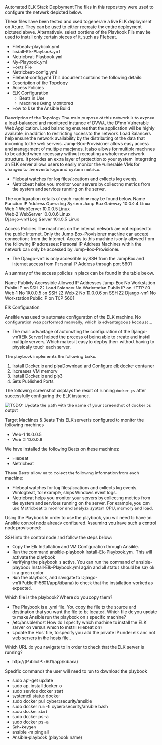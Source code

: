 ﻿Automated ELK Stack Deployment
The files in this repository were used to configure the network depicted below.
  



These files have been tested and used to generate a live ELK deployment on Azure. They can be used to either recreate the entire deployment pictured above. Alternatively, select portions of the Playbook File may be used to install only certain pieces of it, such as Filebeat.
* Filebeats-playbook.yml
* Install-Elk-Playbook.yml
* Metricbeat-Playbook.yml
*  My-Playbook.yml
* Hosts File
* Metricbeat-config.yml
* Filebeat-config.yml
This document contains the following details:
* Description of the Topology
* Access Policies
* ELK Configuration
   *   Beats in Use
   *   Machines Being Monitored
* How to Use the Ansible Build


Description of the Topology
The main purpose of this network is to expose a load-balanced and monitored instance of DVWA, the D*mn Vulnerable Web Application.
Load balancing ensures that the application will be highly available, in addition to restricting access to the network. Load Balancers help ensure the network availability by the distributing of the data that incoming to the web servers. 
Jump-Box-Provisioner allows easy access and management of multiple macjones. It also allows for multiple machines to be added when necessary without recreating a whole new network structure. It provides an extra layer of protection to your system. 
Integrating an ELK server allows users to easily monitor the vulnerable VMs for changes to the events logs and system metrics.
* Filebeat watches for log files/locations and collects log events.
* Metricbeat helps you monitor your servers by collecting metrics from the system and services running on the server.


The configuration details of each machine may be found below.
Name                            Function                   IP Address           Operating System 
Jump Box                      Gateway                    10.0.0.4                     Linux            
 Web-1                     WebServer            10.0.0.5                     Linux            
 Web-2                            WebServer             10.0.0.6                    Linux            
 Django-vm1          Log Server          10.1.0.5                     Linux            
 


Access Policies
The machines on the internal network are not exposed to the public Internet.
Only the Jump-Box-Provisioner machine can accept connections from the Internet. Access to this machine is only allowed from the following IP addresses:
Personal IP Address
Machines within the network can only be accessed by Jump-Box-Provisioner.
* The Django-vm1 is only accessible by SSH from the JumpBox and internet access from Personal IP Address through port 5601


A summary of the access policies in place can be found in the table below.


 Name                 Publicly Accessible          Allowed IP Addresses
Jump-Box                 No                                   Workstation Public IP on SSH 22 
Load Balancer                 No                                Workstation Public IP on HTTP 80
Web-1                        No                                10.0.0.5 on SSH 22
Web-2                        No                                10.0.0.6 on SSH 22
Django-vm1                No                                Workstation Public IP on TCP 5601                                                                        










 Elk Configuration


Ansible was used to automate configuration of the ELK machine. No configuration was performed manually, which is advantageous because...
* The main advantage of automating the configuration of the Django-vm1(Elk Server) helped the process of being able to create and install  multiple servers. Which makes it easy to deploy them without having to physically touch each server.




The playbook implements the following tasks:
1. Install Docker.io and pipaDownload and Configure elk docker container
2. Increases VM memory
3. Install Docker.io and pip3
4. Sets Published Ports




The following screenshot displays the result of running `docker ps` after successfully configuring the ELK instance.  


![TODO: Update the path with the name of your screenshot of docker ps output](Images/docker_ps_output.png)




Target Machines & Beats
This ELK server is configured to monitor the following machines:
* Web-1 10.0.0.5
* Web-2 10.0.0.6


We have installed the following Beats on these machines:
* Filebeat
* Metricbeat


These Beats allow us to collect the following information from each machine:
* Filebeat watches for log files/locations and collects log events. Winlogbeat, for example, ships Windows event logs. 
* Metricbeat helps you monitor your servers by collecting metrics from the system and services running on the server. For example, you can use Metricbeat to monitor and analyze system CPU, memory and load. 


Using the Playbook
In order to use the playbook, you will need to have an Ansible control node already configured. Assuming you have such a control node provisioned:


SSH into the control node and follow the steps below:
* Copy the Elk Installation and VM Configuration through Ansible.
* Run the command ansible-playbook Install-Elk-Playbook.yml. This will activate the playbook 
* Verifying the playbook is active. You can run the command of ansible-playbook Install-Elk-Playbook.yml again and all status should be say ok in a green color.   
* Run the playbook, and navigate to Django-vm1(PublicIP:5601/app/kibana) to check that the installation worked as expected.




Which file is the playbook? Where do you copy them?
* The Playbook is a .yml file. You copy the file to the source and destination that you want the file to be located. 
Which file do you update to make Ansible run the playbook on a specific machine?
* /etc/ansible/host
 How do I specify which machine to install the ELK server on versus which to install Filebeat on?
* Update the Host file, to specify you add the private IP under elk and not web servers in the hosts file..


Which URL do you navigate to in order to check that the ELK server is running?
* http://(PublicIP:5601/app/kibana)


Specific commands the user will need to run to download the    playbook
* sudo apt-get update
* sudo apt install docker.io
* sudo service docker start
* systemctl status docker
* sudo docker pull cyberxsecurity/ansible
* sudo docker run -ti cyberxsecurity/ansible bash
* sudo docker start
* sudo docker ps -a
* sudo docker ps -a
* Ssh-keygen
* ansible -m ping all
* Ansible-playbook (playbook name)